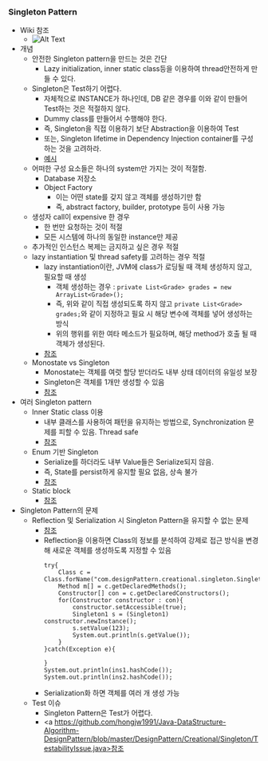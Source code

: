 ### Singleton Pattern
- Wiki 참조
    - ![Alt Text](./image/SingletonPatternWiki.png)
- 개념
    - 안전한 Singleton pattern을 만드는 것은 간단
        - Lazy initialization, inner static class등을 이용하여 thread안전하게 만들 수 있다.
    - Singleton은 Test하기 어렵다.
        - 자체적으로 INSTANCE가 하나인데, DB 같은 경우를 이와 같이 만들어 Test하는 것은 적절하지 않다.
        - Dummy class를 만들어서 수행해야 한다.
        - 즉, Singleton을 직접 이용하기 보단 Abstraction을 이용하여 Test
        - 또는, Singleton lifetime in Dependency Injection container를 구성하는 것을 고려하라.
        - <a href="">예시</a>
    - 어떠한 구성 요소들은 하나의 system만 가지는 것이 적절함.
        - Database 저장소
        - Object Factory
            - 이는 어떤 state를 갖지 않고 객체를 생성하기만 함
            - 즉, abstract factory, builder, prototype 등이 사용 가능
    - 생성자 call이 expensive 한 경우
        - 한 번만 요청하는 것이 적절
        - 모든 시스템에 하나의 동일한 instance만 제공
    - 추가적인 인스턴스 복제는 금지하고 싶은 경우 적절
    - lazy instantiation 및 thread safety를 고려하는 경우 적절
        - lazy instantiation이란, JVM에 class가 로딩될 때 객체 생성하지 않고, 필요할 때 생성
            - 객체 생성하는 경우 : ```private List<Grade> grades = new ArrayList<Grade>();```
            - 즉, 위와 같이 직접 생성되도록 하지 않고 ```private List<Grade> grades;```와 같이 지정하고 필요 시 해당 변수에 객체를 넣어 생성하는 방식
            - 위의 행위를 위한 여타 메소드가 필요하며, 해당 method가 호출 될 때 객체가 생성된다.
        - <a href="https://github.com/hongjw1991/Java-DataStructure-Algorithm-DesignPattern/blob/master/DesignPattern/Creational/Singleton/LazyInitializationThreadSafe.java">참조</a>
    - Monostate vs Singleton
        - Monostate는 객체를 여럿 할당 받더라도 내부 상태 데이터의 유일성 보장
        - Singleton은 객체를 1개만 생성할 수 있음
        - <a href="https://github.com/hongjw1991/Java-DataStructure-Algorithm-DesignPattern/blob/master/DesignPattern/Creational/Singleton/Monostate.java">참조</a>
- 여러 Singleton pattern
    - Inner Static class 이용
        - 내부 클래스를 사용하여 패턴을 유지하는 방법으로, Synchronization 문제를 피할 수 있음. Thread safe
        - <a href="https://github.com/hongjw1991/Java-DataStructure-Algorithm-DesignPattern/blob/master/DesignPattern/Creational/Singleton/InnerStaticSingletonExample.java">참조</a>
    - Enum 기반 Singleton
        - Serialize를 하더라도 내부 Value들은 Serialize되지 않음.
        - 즉, State를 persist하게 유지할 필요 없음, 상속 불가
        - <a href="https://github.com/hongjw1991/Java-DataStructure-Algorithm-DesignPattern/blob/master/DesignPattern/Creational/Singleton/EnumBasedSingletonExample.java">참조</a>
    - Static block 
        - <a href="https://github.com/hongjw1991/Java-DataStructure-Algorithm-DesignPattern/blob/master/DesignPattern/Creational/Singleton/StaticBlockSingleton.java">참조</a>
- Singleton Pattern의 문제
    - Reflection 및 Serialization 시 Singleton Pattern을 유지할 수 없는 문제
        - <a href="https://github.com/hongjw1991/Java-DataStructure-Algorithm-DesignPattern/blob/master/DesignPattern/Creational/Singleton/SerializationProblem.java">참조</a>
        - Reflection을 이용하면 Class의 정보를 분석하여 강제로 접근 방식을 변경해 새로운 객체를 생성하도록 지정할 수 있음
            ```
            try{
                Class c = Class.forName("com.designPattern.creational.singleton.Singleton1");
                Method m[] = c.getDeclaredMethods();
                Constructor[] con = c.getDeclaredConstructors();
                for(Constructor constructor : con){
                    constructor.setAccessible(true);
                    Singleton1 s = (Singleton1) constructor.newInstance();
                    s.setValue(123);
                    System.out.println(s.getValue());
                }
            }catch(Exception e){

            }
            System.out.println(ins1.hashCode());
            System.out.println(ins2.hashCode());
            ```
        - Serialization화 하면 객체를 여러 개 생성 가능
    - Test 이슈
        - Singleton Pattern은 Test가 어렵다.
        - <a https://github.com/hongjw1991/Java-DataStructure-Algorithm-DesignPattern/blob/master/DesignPattern/Creational/Singleton/TestabilityIssue.java>참조</a>